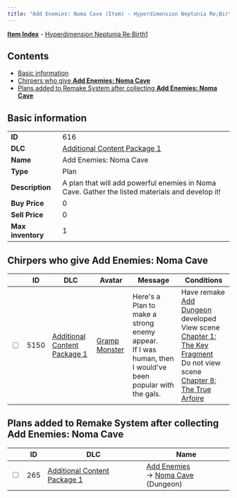 ```yaml
---
title: "Add Enemies: Noma Cave (Item) - Hyperdimension Neptunia Re;Birth1"
---
```


[**Item Index**](/neptunia/rb1/item/index.html) - [Hyperdimension Neptunia Re;Birth1](/neptunia/rb1)

## Contents

- [Basic information](#basic-information)
- [Chirpers who give **Add Enemies: Noma Cave**](#chirpers-who-give-add-enemies-noma-cave)
- [Plans added to Remake System after collecting **Add Enemies: Noma Cave**](#plans-added-to-remake-system-after-collecting-add-enemies-noma-cave)

## Basic information

|   |   |
| -- | -- |
| **ID** | 616 |
| **DLC** | [Additional Content Package 1](/neptunia/rb1/dlc/10-pack1.html) |
| **Name** | Add Enemies: Noma Cave |
| **Type** | Plan |
| **Description** | A plan that will add powerful enemies in Noma Cave. Gather the listed materials and develop it! |
| **Buy Price** | 0 |
| **Sell Price** | 0 |
| **Max inventory** | 1 |

## Chirpers who give **Add Enemies: Noma Cave**

|    | ID | DLC | Avatar | Message | Conditions |
| -- | -- | --- | ------ | ------- | ---------- |
| <input type="checkbox" id="rb1-chirper-event-10-5150" class="trackbox" /> | 5150 | [Additional Content Package 1](/neptunia/rb1/dlc/10-pack1.html) | [Gramp Monster](/neptunia/rb1/avatar/1-243-gramp-monster.html) | Here's a Plan to make a strong enemy appear.<br />If I was human, then I would've been popular with the gals. | Have remake [Add Dungeon](/neptunia/rb1/remake/10-228-add-dungeon.html) developed<br />View scene [Chapter 1: The Key Fragment](/neptunia/rb1/scene/1-117-chapter-1-the-key-fragment.html)<br />Do not view scene [Chapter 8: The True Arfoire](/neptunia/rb1/scene/1-807-chapter-8-the-true-arfoire.html) |

## Plans added to Remake System after collecting **Add Enemies: Noma Cave**

|    | ID | DLC | Name |
| -- | -- | --- | ---- |
| <input type="checkbox" id="rb1-remake-10-265" class="trackbox" /> | 265 | [Additional Content Package 1](/neptunia/rb1/dlc/10-pack1.html) | [Add Enemies](/neptunia/rb1/remake/10-265-add-enemies.html)<br />→ [Noma Cave](/neptunia/rb1/dungeon/10-127-noma-cave.html) (Dungeon) |